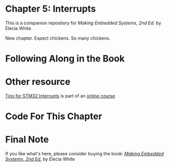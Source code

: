 # Chapter 5: Interrupts
This is a companion repository for _Making Embedded Systems, 2nd Ed._ by Elecia White. 

New chapter. Expect chickens. So many chickens.

# Following Along in the Book


# Other resource 
[Tips for STM32 Interrupts](https://web.sonoma.edu/users/f/farahman/sonoma/courses/es310/310_arm/lectures/Chapter_11_Interrupts_ARM.pdf) is part of an [online course](https://web.sonoma.edu/users/f/farahman/sonoma/courses/es310/310_arm/lectures/Chapter_11_Interrupts_ARM.pdf)


# Code For This Chapter



# Final Note
If you like what's here, please consider buying the book: [_Making Embedded Systems, 2nd Ed._](https://learning.oreilly.com/library/view/making-embedded-systems/9781098151539/) by Elecia White
